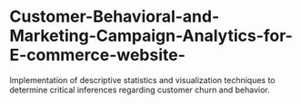 # Customer-Behavioral-and-Marketing-Campaign-Analytics-for-E-commerce-website-
Implementation of descriptive statistics and visualization techniques to determine critical inferences regarding customer churn and behavior.
